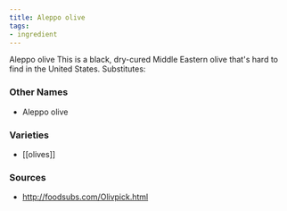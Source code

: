 ```yaml
---
title: Aleppo olive
tags:
- ingredient
---
```

Aleppo olive This is a black, dry-cured Middle Eastern olive that's hard to find in the United States. Substitutes:

### Other Names

* Aleppo olive

### Varieties

* [[olives]]

### Sources
* http://foodsubs.com/Olivpick.html
